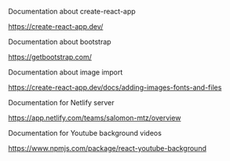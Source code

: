 Documentation about create-react-app

https://create-react-app.dev/

Documentation about bootstrap

https://getbootstrap.com/

Documentation about image import

https://create-react-app.dev/docs/adding-images-fonts-and-files

Documentation for Netlify server

https://app.netlify.com/teams/salomon-mtz/overview

Documentation for Youtube background videos

https://www.npmjs.com/package/react-youtube-background
